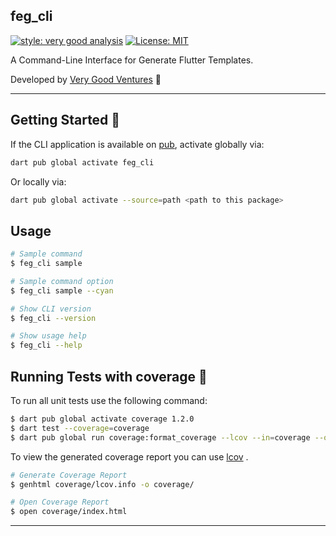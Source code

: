 ## feg_cli

[![style: very good analysis][very_good_analysis_badge]][very_good_analysis_link]
[![License: MIT][license_badge]][license_link]

A Command-Line Interface for Generate Flutter Templates.

Developed by [Very Good Ventures][fegno_technogies_llp_link] 🦄

---

## Getting Started 🚀

If the CLI application is available on [pub](https://pub.dev), activate globally via:

```sh
dart pub global activate feg_cli
```

Or locally via:

```sh
dart pub global activate --source=path <path to this package>
```

## Usage

```sh
# Sample command
$ feg_cli sample

# Sample command option
$ feg_cli sample --cyan

# Show CLI version
$ feg_cli --version

# Show usage help
$ feg_cli --help
```

## Running Tests with coverage 🧪

To run all unit tests use the following command:

```sh
$ dart pub global activate coverage 1.2.0
$ dart test --coverage=coverage
$ dart pub global run coverage:format_coverage --lcov --in=coverage --out=coverage/lcov.info
```

To view the generated coverage report you can use [lcov](https://github.com/linux-test-project/lcov)
.

```sh
# Generate Coverage Report
$ genhtml coverage/lcov.info -o coverage/

# Open Coverage Report
$ open coverage/index.html
```

---

[coverage_badge]: coverage_badge.svg
[license_badge]: https://img.shields.io/badge/license-MIT-blue.svg
[license_link]: https://opensource.org/licenses/MIT
[very_good_analysis_badge]: https://img.shields.io/badge/style-very_good_analysis-B22C89.svg
[very_good_analysis_link]: https://pub.dev/packages/very_good_analysis
[very_good_cli_link]: https://github.com/VeryGoodOpenSource/very_good_cli
[fegno_technogies_llp_link]: https://www.fegno.com/

